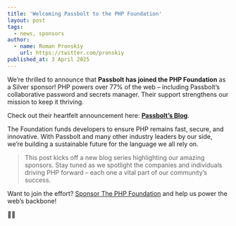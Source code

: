 ```yaml
---
title: 'Welcoming Passbolt to the PHP Foundation'
layout: post
tags:
  - news, sponsors
author:
  - name: Roman Pronskiy
    url: https://twitter.com/pronskiy
published_at: 3 April 2025
---
```


We’re thrilled to announce that **Passbolt has joined the PHP Foundation** as a Silver sponsor! PHP powers over 77% of the web – including Passbolt’s collaborative password and secrets manager. Their support strengthens our mission to keep it thriving.

Check out their heartfelt announcement here: **[Passbolt’s Blog](https://www.passbolt.com/blog/a-love-letter-passbolt-joins-the-php-foundation-as-a-company-member)**.

The Foundation funds developers to ensure PHP remains fast, secure, and innovative. With Passbolt and many other industry leaders by our side, we’re building a sustainable future for the language we all rely on.

> This post kicks off a new blog series highlighting our amazing sponsors. Stay tuned as we spotlight the companies and individuals driving PHP forward – each one a vital part of our community’s success.

Want to join the effort? [Sponsor The PHP Foundation](https://thephp.foundation/sponsor/) and help us power the web’s backbone!

🐘💜
